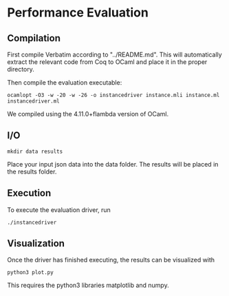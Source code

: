# Performance Evaluation

## Compilation
First compile Verbatim according to "../README.md". This will automatically extract the relevant code from Coq to OCaml and place it in the proper directory.

Then compile the evaluation executable:
~~~
ocamlopt -O3 -w -20 -w -26 -o instancedriver instance.mli instance.ml instancedriver.ml
~~~
We compiled using the 4.11.0+flambda version of OCaml.

## I/O
~~~
mkdir data results
~~~
Place your input json data into the data folder. The results will be placed in the results folder.

## Execution
To execute the evaluation driver, run
~~~
./instancedriver
~~~

## Visualization
Once the driver has finished executing, the results can be visualized with
~~~
python3 plot.py
~~~
This requires the python3 libraries matplotlib and numpy.
